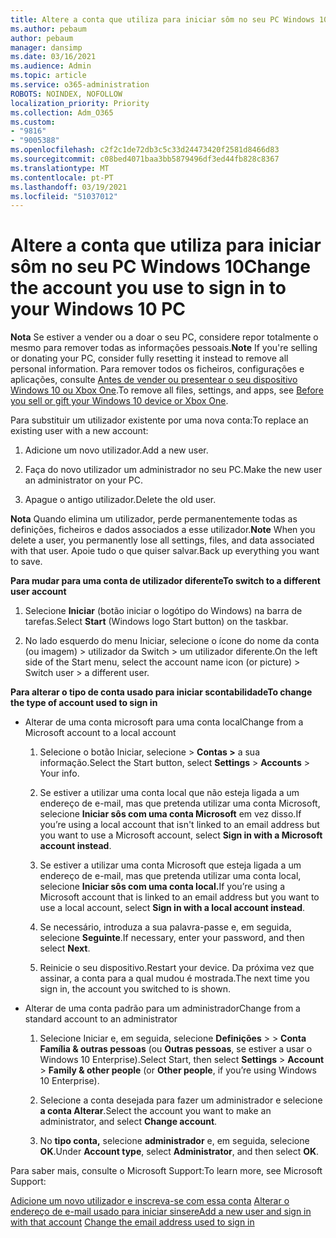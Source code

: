 ```yaml
---
title: Altere a conta que utiliza para iniciar sôm no seu PC Windows 10
ms.author: pebaum
author: pebaum
manager: dansimp
ms.date: 03/16/2021
ms.audience: Admin
ms.topic: article
ms.service: o365-administration
ROBOTS: NOINDEX, NOFOLLOW
localization_priority: Priority
ms.collection: Adm_O365
ms.custom:
- "9816"
- "9005388"
ms.openlocfilehash: c2f2c1de72db3c5c33d24473420f2581d8466d83
ms.sourcegitcommit: c08bed4071baa3bb5879496df3ed44fb828c8367
ms.translationtype: MT
ms.contentlocale: pt-PT
ms.lasthandoff: 03/19/2021
ms.locfileid: "51037012"
---
```

# <a name="change-the-account-you-use-to-sign-in-to-your-windows-10-pc"></a><span data-ttu-id="d298b-102">Altere a conta que utiliza para iniciar sôm no seu PC Windows 10</span><span class="sxs-lookup"><span data-stu-id="d298b-102">Change the account you use to sign in to your Windows 10 PC</span></span>

<span data-ttu-id="d298b-103">**Nota** Se estiver a vender ou a doar o seu PC, considere repor totalmente o mesmo para remover todas as informações pessoais.</span><span class="sxs-lookup"><span data-stu-id="d298b-103">**Note** If you're selling or donating your PC, consider fully resetting it instead to remove all personal information.</span></span> <span data-ttu-id="d298b-104">Para remover todos os ficheiros, configurações e aplicações, consulte [Antes de vender ou presentear o seu dispositivo Windows 10 ou Xbox One](https://support.microsoft.com/help/10547/microsoft-account-selling-gifting-windows-10-device-xbox-one).</span><span class="sxs-lookup"><span data-stu-id="d298b-104">To remove all files, settings, and apps, see [Before you sell or gift your Windows 10 device or Xbox One](https://support.microsoft.com/help/10547/microsoft-account-selling-gifting-windows-10-device-xbox-one).</span></span>

<span data-ttu-id="d298b-105">Para substituir um utilizador existente por uma nova conta:</span><span class="sxs-lookup"><span data-stu-id="d298b-105">To replace an existing user with a new account:</span></span>

1. <span data-ttu-id="d298b-106">Adicione um novo utilizador.</span><span class="sxs-lookup"><span data-stu-id="d298b-106">Add a new user.</span></span>

1. <span data-ttu-id="d298b-107">Faça do novo utilizador um administrador no seu PC.</span><span class="sxs-lookup"><span data-stu-id="d298b-107">Make the new user an administrator on your PC.</span></span>

1. <span data-ttu-id="d298b-108">Apague o antigo utilizador.</span><span class="sxs-lookup"><span data-stu-id="d298b-108">Delete the old user.</span></span>

<span data-ttu-id="d298b-109">**Nota** Quando elimina um utilizador, perde permanentemente todas as definições, ficheiros e dados associados a esse utilizador.</span><span class="sxs-lookup"><span data-stu-id="d298b-109">**Note** When you delete a user, you permanently lose all settings, files, and data associated with that user.</span></span> <span data-ttu-id="d298b-110">Apoie tudo o que quiser salvar.</span><span class="sxs-lookup"><span data-stu-id="d298b-110">Back up everything you want to save.</span></span>

<span data-ttu-id="d298b-111">**Para mudar para uma conta de utilizador diferente**</span><span class="sxs-lookup"><span data-stu-id="d298b-111">**To switch to a different user account**</span></span>

1. <span data-ttu-id="d298b-112">Selecione **Iniciar** (botão iniciar o logótipo do Windows) na barra de tarefas.</span><span class="sxs-lookup"><span data-stu-id="d298b-112">Select **Start** (Windows logo Start button) on the taskbar.</span></span> 

1. <span data-ttu-id="d298b-113">No lado esquerdo do menu Iniciar, selecione o ícone do nome da conta (ou imagem) > utilizador da Switch > um utilizador diferente.</span><span class="sxs-lookup"><span data-stu-id="d298b-113">On the left side of the Start menu, select the account name icon (or picture) > Switch user > a different user.</span></span>

<span data-ttu-id="d298b-114">**Para alterar o tipo de conta usado para iniciar scontabilidade**</span><span class="sxs-lookup"><span data-stu-id="d298b-114">**To change the type of account used to sign in**</span></span>

- <span data-ttu-id="d298b-115">Alterar de uma conta microsoft para uma conta local</span><span class="sxs-lookup"><span data-stu-id="d298b-115">Change from a Microsoft account to a local account</span></span>

    1. <span data-ttu-id="d298b-116">Selecione o botão Iniciar, selecione  >  **Contas >** a sua informação.</span><span class="sxs-lookup"><span data-stu-id="d298b-116">Select the Start button, select **Settings** > **Accounts** > Your info.</span></span>

    1. <span data-ttu-id="d298b-117">Se estiver a utilizar uma conta local que não esteja ligada a um endereço de e-mail, mas que pretenda utilizar uma conta Microsoft, selecione **Iniciar sôs com uma conta Microsoft** em vez disso.</span><span class="sxs-lookup"><span data-stu-id="d298b-117">If you’re using a local account that isn't linked to an email address but you want to use a Microsoft account, select **Sign in with a Microsoft account instead**.</span></span>

    1. <span data-ttu-id="d298b-118">Se estiver a utilizar uma conta Microsoft que esteja ligada a um endereço de e-mail, mas que pretenda utilizar uma conta local, selecione **Iniciar sôs com uma conta local.**</span><span class="sxs-lookup"><span data-stu-id="d298b-118">If you’re using a Microsoft account that is linked to an email address but you want to use a local account, select **Sign in with a local account instead**.</span></span>

    1. <span data-ttu-id="d298b-119">Se necessário, introduza a sua palavra-passe e, em seguida, selecione **Seguinte**.</span><span class="sxs-lookup"><span data-stu-id="d298b-119">If necessary, enter your password, and then select **Next**.</span></span>

    1. <span data-ttu-id="d298b-120">Reinicie o seu dispositivo.</span><span class="sxs-lookup"><span data-stu-id="d298b-120">Restart your device.</span></span> <span data-ttu-id="d298b-121">Da próxima vez que assinar, a conta para a qual mudou é mostrada.</span><span class="sxs-lookup"><span data-stu-id="d298b-121">The next time you sign in, the account you switched to is shown.</span></span>

- <span data-ttu-id="d298b-122">Alterar de uma conta padrão para um administrador</span><span class="sxs-lookup"><span data-stu-id="d298b-122">Change from a standard account to an administrator</span></span>

    1. <span data-ttu-id="d298b-123">Selecione Iniciar e, em seguida, selecione **Definições**  >    >  **Conta Família & outras pessoas** (ou **Outras pessoas**, se estiver a usar o Windows 10 Enterprise).</span><span class="sxs-lookup"><span data-stu-id="d298b-123">Select Start, then select **Settings** > **Account** > **Family & other people** (or **Other people**, if you’re using Windows 10 Enterprise).</span></span>

    1. <span data-ttu-id="d298b-124">Selecione a conta desejada para fazer um administrador e selecione **a conta Alterar**.</span><span class="sxs-lookup"><span data-stu-id="d298b-124">Select the account you want to make an administrator, and select **Change account**.</span></span>

    1. <span data-ttu-id="d298b-125">No **tipo conta,** selecione **administrador** e, em seguida, selecione **OK**.</span><span class="sxs-lookup"><span data-stu-id="d298b-125">Under **Account type**, select **Administrator**, and then select **OK**.</span></span>

<span data-ttu-id="d298b-126">Para saber mais, consulte o Microsoft Support:</span><span class="sxs-lookup"><span data-stu-id="d298b-126">To learn more, see Microsoft Support:</span></span>

<span data-ttu-id="d298b-127">[Adicione um novo utilizador e inscreva-se com essa conta](https://support.microsoft.com/windows/add-or-remove-accounts-on-your-pc-104dc19f-6430-4b49-6a2b-e4dbd1dcdf32) 
 [Alterar o endereço de e-mail usado para iniciar sinsere](https://support.microsoft.com/account-billing/change-the-email-address-or-phone-number-for-your-microsoft-account-761a662d-8032-88f4-03f3-c9ba8ba0e00b)</span><span class="sxs-lookup"><span data-stu-id="d298b-127">[Add a new user and sign in with that account](https://support.microsoft.com/windows/add-or-remove-accounts-on-your-pc-104dc19f-6430-4b49-6a2b-e4dbd1dcdf32)
[Change the email address used to sign in](https://support.microsoft.com/account-billing/change-the-email-address-or-phone-number-for-your-microsoft-account-761a662d-8032-88f4-03f3-c9ba8ba0e00b)</span></span>
